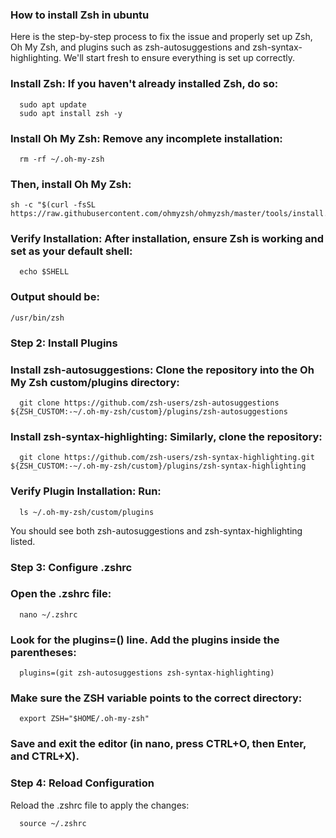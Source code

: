 ### How to install Zsh in ubuntu
Here is the step-by-step process to fix the issue and properly set up Zsh, Oh My Zsh, and plugins such as zsh-autosuggestions and zsh-syntax-highlighting. We'll start fresh to ensure everything is set up correctly.

### Install Zsh: If you haven't already installed Zsh, do so:
  ```
    sudo apt update
    sudo apt install zsh -y
  ```

### Install Oh My Zsh: Remove any incomplete installation:
  ```
    rm -rf ~/.oh-my-zsh
  ```

### Then, install Oh My Zsh:
  ```
  sh -c "$(curl -fsSL https://raw.githubusercontent.com/ohmyzsh/ohmyzsh/master/tools/install.sh)"
  ```

### Verify Installation: After installation, ensure Zsh is working and set as your default shell:
  ```
    echo $SHELL
  ```
### Output should be:
  ```
  /usr/bin/zsh
  ```
### Step 2: Install Plugins

### Install zsh-autosuggestions: Clone the repository into the Oh My Zsh custom/plugins directory:
```
  git clone https://github.com/zsh-users/zsh-autosuggestions ${ZSH_CUSTOM:-~/.oh-my-zsh/custom}/plugins/zsh-autosuggestions
```
### Install zsh-syntax-highlighting: Similarly, clone the repository:
  ```
    git clone https://github.com/zsh-users/zsh-syntax-highlighting.git ${ZSH_CUSTOM:-~/.oh-my-zsh/custom}/plugins/zsh-syntax-highlighting
  ```

### Verify Plugin Installation: Run:
  ```
    ls ~/.oh-my-zsh/custom/plugins
  ```
You should see both zsh-autosuggestions and zsh-syntax-highlighting listed.


### Step 3: Configure .zshrc
### Open the .zshrc file:
```
  nano ~/.zshrc
```
### Look for the plugins=() line. Add the plugins inside the parentheses:
```
  plugins=(git zsh-autosuggestions zsh-syntax-highlighting)
```
### Make sure the ZSH variable points to the correct directory:
```
  export ZSH="$HOME/.oh-my-zsh"
```
### Save and exit the editor (in nano, press CTRL+O, then Enter, and CTRL+X).

### Step 4: Reload Configuration
Reload the .zshrc file to apply the changes:
  ```
    source ~/.zshrc
  ```
